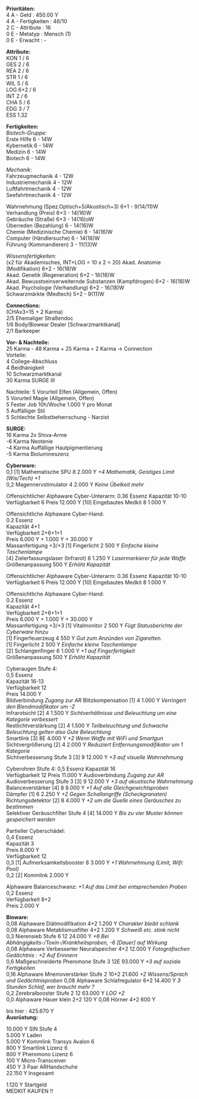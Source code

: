 **Prioritäten:**  
4 A - Geld : 450.00 Y  
4 A - Fertigkeiten : 46/10  
2 C - Attribute : 16  
0 E - Metatyp : Mensch (1)  
0 E - Erwacht : -  

**Attribute:**  
KON 1 / 6  
GES 2 / 6  
REA 2 / 6  
STR 1 / 6  
WIL 5 / 6  
LOG 6+2 / 6  
INT 2 / 6  
CHA 5 / 6  
EDG 3 / 7  
ESS 1.32  

**Fertigkeiten:**  
*Biotech-Gruppe:*  
Erste Hilfe 6 - 14W  
Kybernetik 6 - 14W  
Medizin 6 - 14W  
Biotech 6 - 14W  

*Mechanik*:  
Fahrzeugmechanik 4 - 12W  
Industriemechanik 4 - 12W  
Luftfahrtmechanik 4 - 12W  
Seefahrtmechanik 4 - 12W  

Wahrnehmung (Spez.Optisch+5/Akustisch+3) 6+1 - 9(14/11)W  
Verhandlung (Preis) 6+3 - 14(16)W   
Gebräuche (Straße) 6+3 - 14(16)oW    
Überreden (Bezahlung) 6 - 14(16)W    
Chemie (Medizinische Chemie) 6 - 14(16)W    
Computer (Händlersuche) 6 - 14(16)W    
Führung (Kommandieren) 3 - 11(13)W      

*Wissensfertigkeiten:*  
(x2 für Akademisches, INT+LOG = 10 x 2 = 20)
Akad. Anatomie (Modifikation) 6+2 - 16(18)W    
Akad. Genetik (Regeneration) 6+2 - 16(18)W    
Akad. Bewusstseinserweiternde Substanzen (Kampfdrogen) 6+2 - 16(18)W    
Akad. Psychologie (Verhandlung) 6+2 - 16(18)W    
Schwarzmärkte (Medtech) 5+2 - 9(11)W   

**Connections:**  
(CHAx3=15 + 2 Karma)  
2/5 Ehemaliger Straßendoc  
1/6 Body/Biowear Dealer [Schwarzmarktkanal]  
2/1 Barkeeper  

**Vor- & Nachteile:**  
25 Karma - 48 Karma + 25 Karma = 2 Karma -> Connection  
Vorteile:  
4 College-Abschluss    
4 Beidhänigkeit  
10 Schwarzmarktkanal  
30 Karma SURGE III  

Nachteile:
5 Vorurteil Elfen (Allgemein, Offen)  
5 Vorurteil Magie (Allgemein, Offen)  
5 Fester Job 10h/Woche 1.000 Y pro Monat  
5 Auffälliger Stil  
5 Schlechte Selbstbeherrschung - Narzist  

**SURGE:**  
16 Karma 2x Shiva-Arme  
-6 Karma Neotenie  
-4 Karma Auffällige Hautpigmentierung    
-5 Karma Biolumineszenz  

**Cyberware:**  
0,1 [1] Mathematische SPU 8 2.000 Y *+4 Mathematik, Geistiges Limit (Wis/Tech) +1*  
0,2 Magennervstimulator 4 2.000 Y *Keine Übelkeit mehr*  

Offensichtlicher Alphaware Cyber-Unterarm:
0.36 Essenz
Kapazität 10-10
Verfügbarkeit 6
Preis 12.000 Y
[10] Eingebautes Medkit 8 1.000 Y  

Offensichtliche Alphaware Cyber-Hand:  
0.2 Essenz  
Kapazität 4+1  
Verfügbarkeit 2+6+1+1  
Preis 6.000 Y + 1.000 Y + 30.000 Y  
Massanfertigung +3/+3 
[1] Fingerlicht 2 500 Y *Einfache kleine Taschenlampe*  
[4] Zielerfassungslaser (Infrarot) 6 1.250 Y *Lasermarkierer für jede Waffe*  
Größenanpassung 500 Y *Erhöht Kapazität*  

Offensichtlicher Alphaware Cyber-Unterarm:
0.36 Essenz
Kapazität 10-10
Verfügbarkeit 6
Preis 12.000 Y
[10] Eingebautes Medkit 8 1.000 Y  

Offensichtliche Alphaware Cyber-Hand:  
0.2 Essenz  
Kapazität 4+1  
Verfügbarkeit 2+6+1+1  
Preis 6.000 Y + 1.000 Y + 30.000 Y  
Massanfertigung +3/+3 
[1] Vitalmonitor 2 500 Y *Fügt Statusberichte der Cyberware hinzu*  
[1] Fingerfeuerzeug 4 550 Y *Gut zum Anzünden von Zigaretten.*  
[1] Fingerlicht 2 500 Y *Einfache kleine Taschenlampe*  
[2] Schlangenfinger 6 1.000 Y *+1 auf Fingerfertigkeit*  
Größenanpassung 500 Y *Erhöht Kapazität*  

Cyberaugen Stufe 4:  
0,5 Essenz  
Kapazität 16-13  
Verfügbarkeit 12  
Preis 14.000 Y  
Bildverbindung *Zugang zur AR*
Blitzkompensation [1] 4 1.000 Y *Verringert den Blendmodifikator um -2*  
Infrarotsicht [2] 4 1.500 Y *Sichtverhältnisse und Beleuchtung um eine Kategorie verbessert*     
Restlichtverstärkung [2] 4 1.500 Y *Teilbeleuchtung und Schwache Beleuchtung gelten also Gute Beleuchtung*  
Smartlink [3] 8E 4.000 Y *+2 Wenn Waffe mit WiFi und Smartgun*  
Sichtvergrößerung [2] 4 2.000 Y *Reduziert Entfernungsmodifikator um 1 Kategorie*  
Sichtverbesserung Stufe 3 [3] 9 12.000 Y *+3 auf visuelle Wahrnehmung*

Cyberohren Stufe 4:
0,5 Essenz
Kapazität 16  
Verfügbarkeit 12
Preis 11.000 Y
Audioverbindung *Zugang zur AR*  
Audioverbesserung Stufe 3 [3] 9 12.000 Y *+3 auf akustische Wahrnehmung*  
Balanceverstärker [4] 8 8.000 Y *+1 Auf alle Gleichgewichtsproben*  
Dämpfer [1] 6 2.250 Y *+2 Gegen Schallangriffe (Scheckgranaten)*  
Richtungsdetektor [2] 8 4.000 Y *+2 um die Quelle eines Geräusches zu bestimmen*  
Selektiver Geräuschfilter Stufe 4 [4] 14.000 Y *Bis zu vier Muster können gespeichert werden*  

Partieller Cyberschädel:  
0,4 Essenz  
Kapazität 3  
Preis 8.000 Y  
Verfügbarkeit 12  
0,3 [1] Aufmerksamkeitsbooster 8 3.000 Y *+1 Wahrnehmung (Limit, Wifi: Pool)*  
0,2 [2] Kommlink 2.000 Y

Alphaware Balanceschwanz: *+1 Auf das Limit bei entsprechenden Proben*  
0,2 Essenz  
Verfügbarkeit 8+2  
Preis 2.000 Y  

**Bioware:**  
0,08 Alphaware Diätmodifikation 4+2 1.200 Y *Charakter bleibt schlank*     
0,08 Alphaware Metablismusfilter 4+2 1.200 Y *Schweiß etc. stink nicht*  
0,3 Nierensieb Stufe 6 12 24.000 Y *+6 Bei Abhängigkeits-/Toxin-/Krankheitsproben, -6 [Dauer] auf Wirkung*  
0,08 Alphaware Verbesserter Neuralspeicher 4+2 12.000 Y *Fotografischen Gedächtnis : +2 Auf Erinnern*    
0,6 Maßgeschneiderte Pheromone Stufe 3 12E 93.000 Y *+3 auf soziale Fertigkeiten*  
0,16 Alphaware Mnemoverstärker Stufe 2 10+2 21.600 *+2 Wissens/Sprach und Gedächtnisproben* 
0,08 Alphaware Schlafregulator 6+2 14.400 Y *3 Stunden Schlaf, wer braucht mehr ?*  
0,2 Zerebralbooster Stufe 2 12 63.000 Y *LOG +2*   
0,0 Alphaware Hauer klein 2+2 120 Y
0,08 Hörner 4+2 600 Y  

bis hier : 425.670 Y  
**Ausrüstung:**  

10.000 Y SIN Stufe 4  
5.000 Y Laden  
5.000 Y Kommlink Transys Avalon 6  
800 Y Smartlink Lizenz 6  
800 Y Pheromono Lizenz 6  
100 Y Micro-Transceiver  
450 Y 3 Paar ARHandschuhe  
22.150 Y Insgesamt

1.120 Y Startgeld  
MEDKIT KAUFEN !!  

